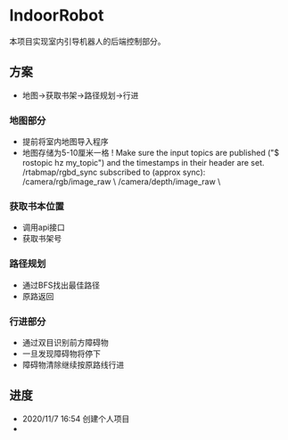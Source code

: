 # IndoorRobot
本项目实现室内引导机器人的后端控制部分。
## 方案
 - 地图->获取书架->路径规划->行进

### 地图部分
 - 提前将室内地图导入程序
 - 地图存储为5-10厘米一格
! Make sure the input topics are published ("$ rostopic hz my_topic") and the timestamps in their header are set.  /rtabmap/rgbd_sync subscribed to (approx sync):    /camera/rgb/image_raw \    /camera/depth/image_raw \
### 获取书本位置
 - 调用api接口
 - 获取书架号

### 路径规划
 - 通过BFS找出最佳路径
 - 原路返回

### 行进部分
 - 通过双目识别前方障碍物
 - 一旦发现障碍物将停下
 - 障碍物清除继续按原路线行进

## 进度
 - 2020/11/7 16:54 创建个人项目
 - 
